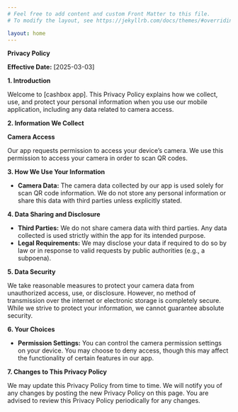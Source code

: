 ```yaml
---
# Feel free to add content and custom Front Matter to this file.
# To modify the layout, see https://jekyllrb.com/docs/themes/#overriding-theme-defaults

layout: home
---
```

**Privacy Policy**

**Effective Date:** [2025-03-03]

**1. Introduction**

Welcome to [cashbox app]. This Privacy Policy explains how we collect, use, and protect your personal information when you use our mobile application, including any data related to camera access.

**2. Information We Collect**

**Camera Access**

Our app requests permission to access your device’s camera. We use this permission to access your camera in order to scan QR codes. 

**3. How We Use Your Information**

- **Camera Data:** The camera data collected by our app is used solely for scan QR code information. We do not store any personal information or share this data with third parties unless explicitly stated.

**4. Data Sharing and Disclosure**

- **Third Parties:** We do not share camera data with third parties. Any data collected is used strictly within the app for its intended purpose.
- **Legal Requirements:** We may disclose your data if required to do so by law or in response to valid requests by public authorities (e.g., a subpoena).

**5. Data Security**

We take reasonable measures to protect your camera data from unauthorized access, use, or disclosure. However, no method of transmission over the internet or electronic storage is completely secure. While we strive to protect your information, we cannot guarantee absolute security.

**6. Your Choices**

- **Permission Settings:** You can control the camera permission settings on your device. You may choose to deny access, though this may affect the functionality of certain features in our app.

**7. Changes to This Privacy Policy**

We may update this Privacy Policy from time to time. We will notify you of any changes by posting the new Privacy Policy on this page. You are advised to review this Privacy Policy periodically for any changes.
